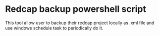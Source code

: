 # Redcap backup powershell script
This tool allow user to backup their redcap project locally as .xml file and use windows schedule task to periodically do it.
